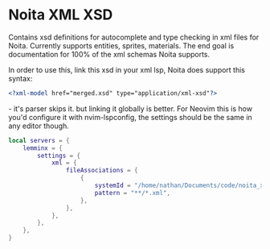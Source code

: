 # Noita XML XSD
Contains xsd definitions for autocomplete and type checking in xml files for Noita.
Currently supports entities, sprites, materials. The end goal is documentation for
100% of the xml schemas Noita supports.

In order to use this, link this xsd in your xml lsp, Noita does support this syntax:
```xml
<?xml-model href="merged.xsd" type="application/xml-xsd"?>
```
\- it's parser skips it. but linking it globally is better.
For Neovim this is how you'd configure it with nvim-lspconfig, the settings should
be the same in any editor though.
```lua
local servers = {
	lemminx = {
		settings = {
			xml = {
				fileAssociations = {
					{
						systemId = "/home/nathan/Documents/code/noita_xml_dtd/merged.xsd",
						pattern = "**/*.xml",
					},
				},
			},
		},
	},
}
```
